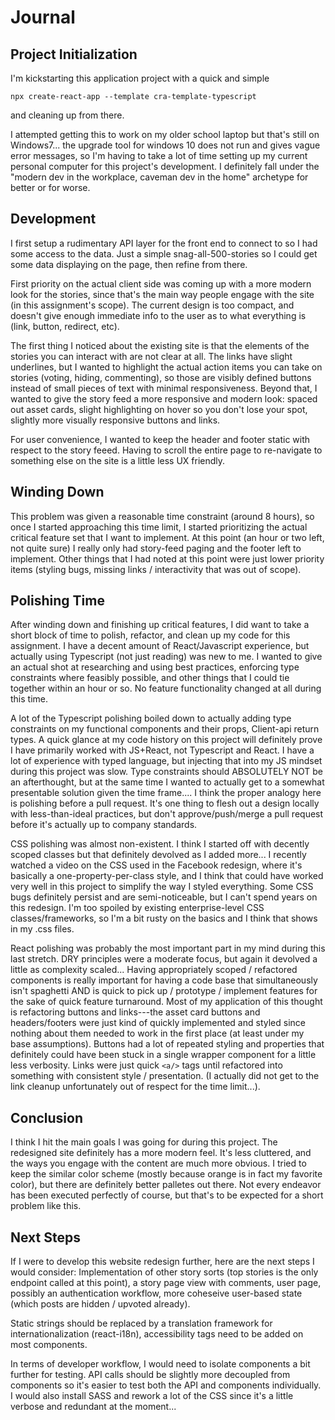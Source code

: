 # Journal

## Project Initialization

I'm kickstarting this application project with a quick and simple

`npx create-react-app --template cra-template-typescript`

and cleaning up from there.

I attempted getting this to work on my older school laptop but that's still on Windows7... the upgrade tool for windows 10 does not run and gives vague error messages, so I'm having to take a lot of time setting up my current personal computer for this project's development. I definitely fall under the "modern dev in the workplace, caveman dev in the home" archetype for better or for worse.

## Development
I first setup a rudimentary API layer for the front end to connect to so I had some access to the data. Just a simple snag-all-500-stories so I could get some data displaying on the page, then refine from there.

First priority on the actual client side was coming up with a more modern look for the stories, since that's the main way people engage with the site (in this assignment's scope). The current design is too compact, and doesn't give enough immediate info to the user as to what everything is (link, button, redirect, etc).

The first thing I noticed about the existing site is that the elements of the stories you can interact with are not clear at all. The links have slight underlines, but I wanted to highlight the actual action items you can take on stories (voting, hiding, commenting), so those are visibly defined buttons instead of small pieces of text with minimal responsiveness. Beyond that, I wanted to give the story feed a more responsive and modern look: spaced out asset cards, slight highlighting on hover so you don't lose your spot, slightly more visually responsive buttons and links.

For user convenience, I wanted to keep the header and footer static with respect to the story feeed. Having to scroll the entire page to re-navigate to something else on the site is a little less UX friendly.

## Winding Down
This problem was given a reasonable time constraint (around 8 hours), so once I started approaching this time limit, I started prioritizing the actual critical feature set that I want to implement. At this point (an hour or two left, not quite sure) I really only had story-feed paging and the footer left to implement. Other things that I had noted at this point were just lower priority items (styling bugs, missing links / interactivity that was out of scope).

## Polishing Time
After winding down and finishing up critical features, I did want to take a short block of time to polish, refactor, and clean up my code for this assignment. I have a decent amount of React/Javascript experience, but actually using Typescript (not just reading) was new to me. I wanted to give an actual shot at researching and using best practices, enforcing type constraints where feasibly possible, and other things that I could tie together within an hour or so. No feature functionality changed at all during this time.

A lot of the Typescript polishing boiled down to actually adding type constraints on my functional components and their props, Client-api return types. A quick glance at my code history on this project will definitely prove I have primarily worked with JS+React, not Typescript and React. I have a lot of experience with typed language, but injecting that into my JS mindset during this project was slow. Type constraints should ABSOLUTELY NOT be an afterthought, but at the same time I wanted to actually get to a somewhat presentable solution given the time frame.... I think the proper analogy here is polishing before a pull request. It's one thing to flesh out a design locally with less-than-ideal practices, but don't approve/push/merge a pull request before it's actually up to company standards.

CSS polishing was almost non-existent. I think I started off with decently scoped classes but that definitely devolved as I added more... I recently watched a video on the CSS used in the Facebook redesign, where it's basically a one-property-per-class style, and I think that could have worked very well in this project to simplify the way I styled everything. Some CSS bugs definitely persist and are semi-noticeable, but I can't spend years on this redesign. I'm too spoiled by existing enterprise-level CSS classes/frameworks, so I'm a bit rusty on the basics and I think that shows in my .css files.

React polishing was probably the most important part in my mind during this last stretch. DRY principles were a moderate focus, but again it devolved a little as complexity scaled... Having appropriately scoped / refactored components is really important for having a code base that simultaneously isn't spaghetti AND is quick to pick up / prototype / implement features for the sake of quick feature turnaround. Most of my application of this thought is refactoring buttons and links---the asset card buttons and headers/footers were just kind of quickly implemented and styled since nothing about them needed to work in the first place (at least under my base assumptions). Buttons had a lot of repeated styling and properties that definitely could have been stuck in a single wrapper component for a little less verbosity. Links were just quick `<a/>` tags until refactored into something with consistent style / presentation. (I actually did not get to the link cleanup unfortunately out of respect for the time limit...). 

## Conclusion
I think I hit the main goals I was going for during this project. The redesigned site definitely has a more modern feel. It's less cluttered, and the ways you engage with the content are much more obvious. I tried to keep the similar color scheme (mostly because orange is in fact my favorite color), but there are definitely better palletes out there. Not every endeavor has been executed perfectly of course, but that's to be expected for a short problem like this.

## Next Steps
If I were to develop this website redesign further, here are the next steps I would consider:
Implementation of other story sorts (top stories is the only endpoint called at this point), a story page view with comments, user page, possibly an authentication workflow, more coheseive user-based state (which posts are hidden / upvoted already).

Static strings should be replaced by a translation framework for internationalization (react-i18n), accessibility tags need to be added on most components.

In terms of developer workflow, I would need to isolate components a bit further for testing. API calls should be slightly more decoupled from components so it's easier to test both the API and components individually. I would also install SASS and rework a lot of the CSS since it's a little verbose and redundant at the moment...